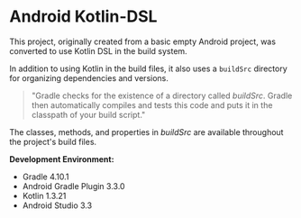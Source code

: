 Android Kotlin-DSL
==================

This project, originally created from a basic empty Android project, was 
converted to use Kotlin DSL in the build system.

In addition to using Kotlin in the build files, it also uses a `buildSrc` 
directory for organizing dependencies and versions.

> "Gradle checks for the existence of a directory called _buildSrc_.
Gradle then automatically compiles and tests this code and puts it in the 
classpath of your build script."

The classes, methods, and properties in _buildSrc_ are available
throughout the project's build files.

**Development Environment:**

* Gradle 4.10.1
* Android Gradle Plugin 3.3.0
* Kotlin 1.3.21
* Android Studio 3.3
